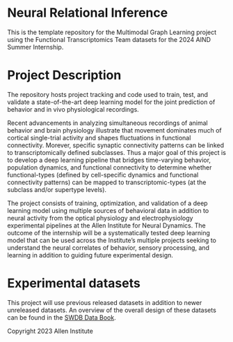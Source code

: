 # Neural Relational Inference

This is the template repository for the Multimodal Graph Learning project using the Functional Transcriptomics Team datasets for the 2024 AIND Summer Internship.

# Project Description

The repository hosts project tracking and code used to train, test, and validate a state-of-the-art deep learning model for the joint prediction of behavior and in vivo physiological recordings.

Recent advancements in analyzing simultaneous recordings of animal behavior and brain physiology illustrate that movement dominates much of cortical single-trial activity and shapes fluctuations in functional connectivity. Morever, specific synaptic connectivity patterns can be linked to transcriptomically defined subclasses. Thus a major goal of this project is to develop a deep learning pipeline that bridges time-varying behavior, population dynamics, and functional connectivity to determine whether functional-types (defined by cell-specific dynamics and functional connectivity patterns) can be mapped to transcriptomic-types (at the subclass and/or supertype levels).

The project consists of training, optimization, and validation of a deep learning model using multiple sources of behavioral data in addition to neural activity from the optical physiology and electrophysiology experimental pipelines at the Allen Institute for Neural Dynamics. The outcome of the internship will be a systematically tested deep learning model that can be used across the Institute’s multiple projects seeking to understand the neural correlates of behavior, sensory processing, and learning in addition to guiding future experimental design.

# Experimental datasets
This project will use previous released datasets in addition to newer unreleased datasets. An overview of the overall design of these datasets can be found in the [SWDB Data Book](https://allenswdb.github.io/intro.html). 

Copyright 2023 Allen Institute
